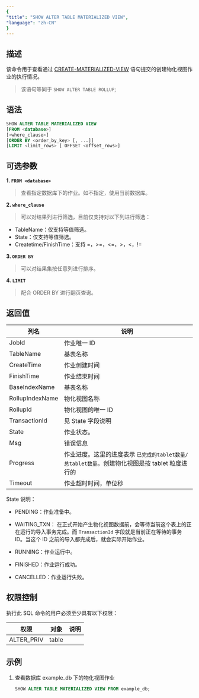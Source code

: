 ```yaml
---
{
"title": "SHOW ALTER TABLE MATERIALIZED VIEW",
"language": "zh-CN"
}
---
```


<!--
Licensed to the Apache Software Foundation (ASF) under one
or more contributor license agreements.  See the NOTICE file
distributed with this work for additional information
regarding copyright ownership.  The ASF licenses this file
to you under the Apache License, Version 2.0 (the
"License"); you may not use this file except in compliance
with the License.  You may obtain a copy of the License at

  http://www.apache.org/licenses/LICENSE-2.0

Unless required by applicable law or agreed to in writing,
software distributed under the License is distributed on an
"AS IS" BASIS, WITHOUT WARRANTIES OR CONDITIONS OF ANY
KIND, either express or implied.  See the License for the
specific language governing permissions and limitations
under the License.
-->

## 描述

该命令用于查看通过 [CREATE-MATERIALIZED-VIEW](../../../sql-statements/table-and-view/materialized-view/CREATE-MATERIALIZED-VIEW.md) 语句提交的创建物化视图作业的执行情况。

> 该语句等同于 `SHOW ALTER TABLE ROLLUP`;

## 语法

```sql
SHOW ALTER TABLE MATERIALIZED VIEW
[FROM <database>]
[<where_clause>]
[ORDER BY <order_by_key> [, ...]]
[LIMIT <limit_rows> [ OFFSET <offset_rows>]
```

## 可选参数

**1. `FROM <database>`**

> 查看指定数据库下的作业。如不指定，使用当前数据库。

**2. `where_clause`**

> 可以对结果列进行筛选，目前仅支持对以下列进行筛选：
- TableName：仅支持等值筛选。
- State：仅支持等值筛选。
- Createtime/FinishTime：支持 =，>=，<=，>，<，!=

**3. `ORDER BY`**

> 可以对结果集按任意列进行排序。

**4. `LIMIT`**

> 配合 ORDER BY 进行翻页查询。

## 返回值

| 列名                 | 说明           |
|--------------------|--------------|
| JobId               | 作业唯一 ID      |
| TableName               | 基表名称         |
| CreateTime        | 作业创建时间       |
| FinishTime           | 作业结束时间       |
| BaseIndexName          | 基表名称         |
| RollupIndexName            | 物化视图名称       |
| RollupId | 物化视图的唯一 ID   |
| TransactionId               | 见 State 字段说明 |
| State           | 作业状态。        |
| Msg          | 错误信息     |
| Progress          | 作业进度。这里的进度表示 `已完成的tablet数量/总tablet数量`。创建物化视图是按 tablet 粒度进行的    |
| Timeout          | 作业超时时间，单位秒     |

State 说明：
- PENDING：作业准备中。

- WAITING_TXN： 在正式开始产生物化视图数据前，会等待当前这个表上的正在运行的导入事务完成。而 `TransactionId` 字段就是当前正在等待的事务 ID。当这个 ID 之前的导入都完成后，就会实际开始作业。

- RUNNING：作业运行中。

- FINISHED：作业运行成功。

- CANCELLED：作业运行失败。

## 权限控制

执行此 SQL 命令的用户必须至少具有以下权限：

| 权限         | 对象    | 说明 |
|------------|-------|----|
| ALTER_PRIV | table |    |

## 示例

1. 查看数据库 example_db 下的物化视图作业

   ```sql
   SHOW ALTER TABLE MATERIALIZED VIEW FROM example_db;
   ```
